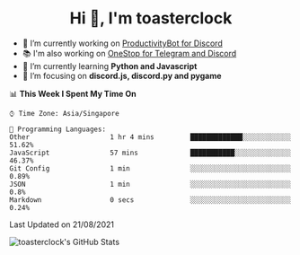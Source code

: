 <h1 align="center">Hi 👋, I'm toasterclock</h1>


- 🔭 I’m currently working on [ProductivityBot for Discord](https://github.com/toasterclock/StudyBot-Discord)
- 📚 I'm also working on [OneStop for Telegram and Discord](https://github.com/Prakhar896/OneStop)
- 🌱 I’m currently learning **Python and Javascript**
- 💌 I’m focusing on **discord.js, discord.py and pygame**

<!--START_SECTION:waka-->
📊 **This Week I Spent My Time On** 

```text
⌚︎ Time Zone: Asia/Singapore

💬 Programming Languages: 
Other                    1 hr 4 mins         █████████████░░░░░░░░░░░░   51.62% 
JavaScript               57 mins             ███████████░░░░░░░░░░░░░░   46.37% 
Git Config               1 min               ░░░░░░░░░░░░░░░░░░░░░░░░░   0.89% 
JSON                     1 min               ░░░░░░░░░░░░░░░░░░░░░░░░░   0.8% 
Markdown                 0 secs              ░░░░░░░░░░░░░░░░░░░░░░░░░   0.24%

```


 Last Updated on 21/08/2021
<!--END_SECTION:waka-->

![toasterclock's GitHub Stats](https://github-readme-stats.vercel.app/api?username=toasterclock&show_icons=true&theme=radical)


